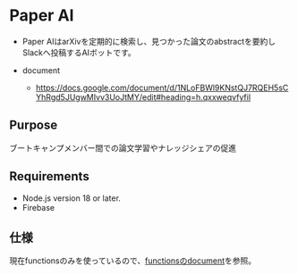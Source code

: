 # Paper AI

- Paper AIはarXivを定期的に検索し、見つかった論文のabstractを要約しSlackへ投稿するAIボットです。

- document
  - https://docs.google.com/document/d/1NLoFBWl9KNstQJ7RQEH5sCYhRgd5JUgwMIvv3UoJtMY/edit#heading=h.qxxweqvfyfil

## Purpose

ブートキャンプメンバー間での論文学習やナレッジシェアの促進

## Requirements 

- Node.js version 18 or later.
- Firebase

## 仕様

現在functionsのみを使っているので、[functionsのdocument](./functions/README.md)を参照。


